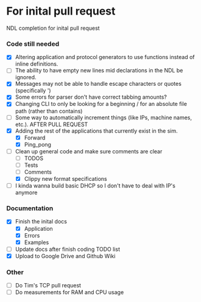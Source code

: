 # For inital pull request

NDL completion for inital pull request

### Code still needed

- [X] Altering application and protocol generators to use functions instead of inline definitions.
- [ ] The ability to have empty new lines mid declarations in the NDL be ignored.
- [X] Messages may not be able to handle escape characters or quotes (specifically \')
- [X] Some errors for parser don't have correct tabbing amounts?
- [X] Changing CLI to only be looking for a beginning / for an absolute file path (rather than contains)
- [ ] Some way to automatically increment things (like IPs, machine names, etc.). AFTER PULL REQUEST
- [X] Adding the rest of the applications that currently exist in the sim.
  - [X] Forward
  - [X] Ping_pong
- [ ] Clean up general code and make sure comments are clear
  - [ ] TODOS
  - [ ] Tests
  - [ ] Comments
  - [X] Clippy new format specifications
- [ ] I kinda wanna build basic DHCP so I don't have to deal with IP's anymore

### Documentation

- [X] Finish the inital docs
  - [X] Application
  - [X] Errors
  - [X] Examples
- [ ] Update docs after finish coding TODO list
- [X] Upload to Google Drive and Github Wiki

### Other

- [ ] Do Tim's TCP pull request
- [ ] Do measurements for RAM and CPU usage
